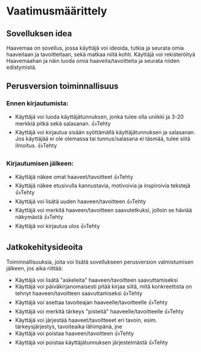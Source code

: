 # Vaatimusmäärittely

## Sovelluksen idea
Haavemaa on sovellus, jossa käyttäjä voi ideoida, tutkia ja seurata omia haaveitaan ja tavoitteitaan, sekä matkaa niitä kohti. Käyttäjä voi rekisteröityä Haavemaahan ja näin luoda omia haaveita/tavoitteita ja seurata niiden edistymistä.

## Perusversion toiminnallisuus
### Ennen kirjautumista:
- Käyttäjä voi luoda käyttäjätunnuksen, jonka tulee olla uniikki ja 3-20 merkkiä pitkä sekä salasanan. 👍Tehty
- Käyttäjä voi kirjautua sisään syöttämällä käyttäjätunnuksen ja salasanan. Jos käyttäjää ei ole olemassa tai tunnus/salasana ei täsmää, tulee siitä ilmoitus. 👍Tehty
### Kirjautumisen jälkeen:
- Käyttäjä näkee omat haaveet/tavoitteet 👍Tehty
- Käyttäjä näkee etusivulla kannustavia, motivoivia ja inspiroivia tekstejä 👍Tehty
- Käyttäjä voi lisätä uuden haaveen/tavoitteen 👍Tehty
- Käyttäjä voi merkitä haaveen/tavoitteen saavutetkuksi, jolloin se häviää näkymästä 👍Tehty
- Käyttäjä voi kirjautua ulos 👍Tehty

## Jatkokehitysideoita
Toiminnallisuuksia, joita voi lisätä sovellukseen perusversion valmistumisen jälkeen, jos aika riittää:
- Käyttäjä voi lisätä "askeleita" haaveen/tavoitteen saavuttamiseksi
- Käyttäjä voi päiväkirjanomaisesti pitää kirjaa siitä, mitä konkreettista on tehnyt haaveen/tavoitteen saavuttamiseksi 👍Tehty
- Käyttäjä voi asettaa tavoiteajan haaveelle/tavoitteelle 👍Tehty
- Käyttäjä voi merkitä tärkeys "pisteitä" haaveelle/tavoitteelle 👍Tehty
- Käyttäjä voi järjestää haaveet/tavoitteeet eri tavoin, esim. tärkeysjärjestys, tavoiteaika lähimpänä, jne
- Käyttäjä voi poistaa haaveen/tavoitteen 👍Tehty
- Käyttäjä voi poistaa käyttäjätunnuksen järjestelmästä 👍Tehty
